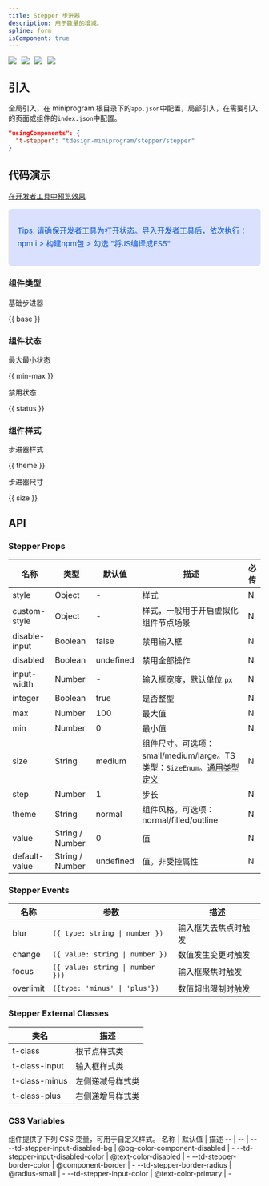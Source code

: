 ```yaml
---
title: Stepper 步进器
description: 用于数量的增减。
spline: form
isComponent: true
---
```


<span class="coverages-badge" style="margin-right: 10px"><img src="https://img.shields.io/badge/coverages%3A%20lines-67%25-red" /></span><span class="coverages-badge" style="margin-right: 10px"><img src="https://img.shields.io/badge/coverages%3A%20functions-88%25-blue" /></span><span class="coverages-badge" style="margin-right: 10px"><img src="https://img.shields.io/badge/coverages%3A%20statements-67%25-red" /></span><span class="coverages-badge" style="margin-right: 10px"><img src="https://img.shields.io/badge/coverages%3A%20branches-76%25-red" /></span>
## 引入

全局引入，在 miniprogram 根目录下的`app.json`中配置，局部引入，在需要引入的页面或组件的`index.json`中配置。

```json
"usingComponents": {
  "t-stepper": "tdesign-miniprogram/stepper/stepper"
}
```

## 代码演示

<a href="https://developers.weixin.qq.com/s/Ot604imU7ESt" title="在开发者工具中预览效果" target="_blank" rel="noopener noreferrer"> 在开发者工具中预览效果 </a>

<blockquote style="background-color: #d9e1ff; font-size: 15px; line-height: 26px;margin: 16px 0 0;padding: 16px; border-radius: 6px; color: #0052d9" >
<p>Tips: 请确保开发者工具为打开状态。导入开发者工具后，依次执行：npm i > 构建npm包 > 勾选 "将JS编译成ES5"</p>
</blockquote>

### 组件类型

基础步进器

{{ base }}

### 组件状态

最大最小状态

{{ min-max }}

禁用状态

{{ status }}

### 组件样式

步进器样式

{{ theme }}

步进器尺寸

{{ size }}


## API

### Stepper Props

名称 | 类型 | 默认值 | 描述 | 必传
-- | -- | -- | -- | --
style | Object | - | 样式 | N
custom-style | Object | - | 样式，一般用于开启虚拟化组件节点场景 | N
disable-input | Boolean | false | 禁用输入框 | N
disabled | Boolean | undefined | 禁用全部操作 | N
input-width | Number | - | 输入框宽度，默认单位 `px` | N
integer | Boolean | true | 是否整型 | N
max | Number | 100 | 最大值 | N
min | Number | 0 | 最小值 | N
size | String | medium | 组件尺寸。可选项：small/medium/large。TS 类型：`SizeEnum`。[通用类型定义](https://github.com/Tencent/tdesign-miniprogram/blob/develop/packages/components/common/common.ts) | N
step | Number | 1 | 步长 | N
theme | String | normal | 组件风格。可选项：normal/filled/outline | N
value | String / Number | 0 | 值 | N
default-value | String / Number | undefined | 值。非受控属性 | N

### Stepper Events

名称 | 参数 | 描述
-- | -- | --
blur | `({ type: string \| number })` | 输入框失去焦点时触发
change | `({ value: string \| number })` | 数值发生变更时触发
focus | `({ value: string \| number }))` | 输入框聚焦时触发
overlimit | `({type: 'minus' \| 'plus'})` | 数值超出限制时触发

### Stepper External Classes

类名 | 描述
-- | --
t-class | 根节点样式类
t-class-input | 输入框样式类
t-class-minus | 左侧递减号样式类
t-class-plus | 右侧递增号样式类

### CSS Variables

组件提供了下列 CSS 变量，可用于自定义样式。
名称 | 默认值 | 描述 
-- | -- | --
--td-stepper-input-disabled-bg | @bg-color-component-disabled | - 
--td-stepper-input-disabled-color | @text-color-disabled | - 
--td-stepper-border-color | @component-border | - 
--td-stepper-border-radius | @radius-small | - 
--td-stepper-input-color | @text-color-primary | -